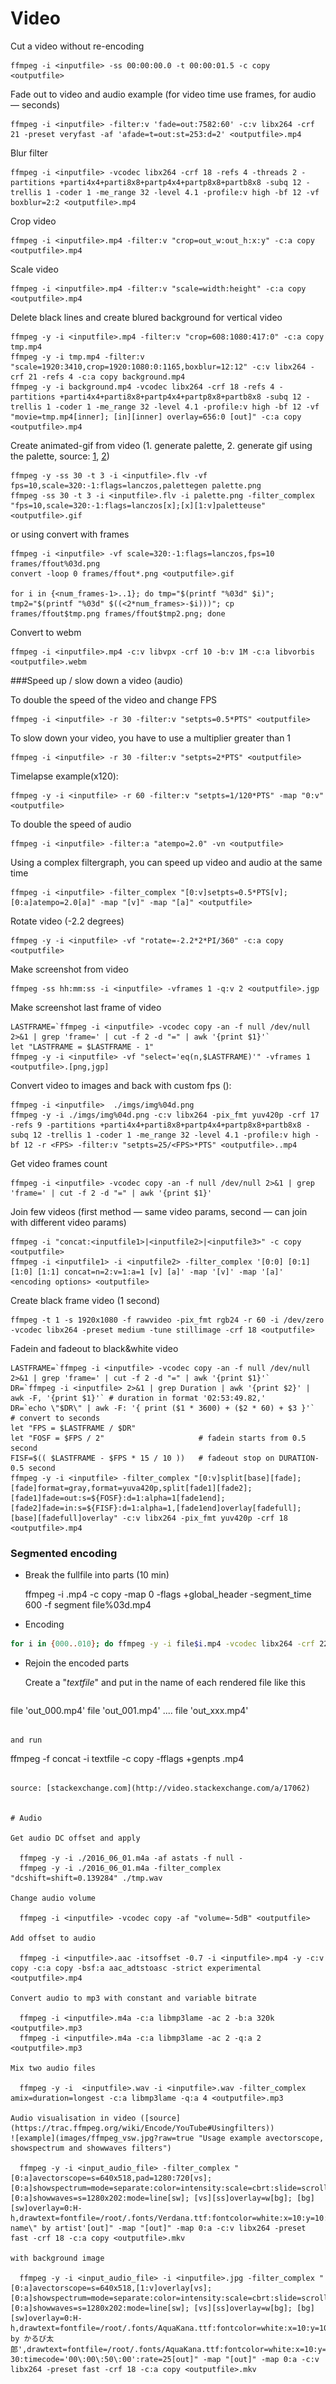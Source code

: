 # Video

Cut a video without re-encoding

    ffmpeg -i <inputfile> -ss 00:00:00.0 -t 00:00:01.5 -c copy <outputfile>

Fade out to video and audio example (for video time use frames, for audio — seconds)

    ffmpeg -i <inputfile> -filter:v 'fade=out:7582:60' -c:v libx264 -crf 21 -preset veryfast -af 'afade=t=out:st=253:d=2' <outputfile>.mp4

Blur filter

    ffmpeg -i <inputfile> -vcodec libx264 -crf 18 -refs 4 -threads 2 -partitions +parti4x4+parti8x8+partp4x4+partp8x8+partb8x8 -subq 12 -trellis 1 -coder 1 -me_range 32 -level 4.1 -profile:v high -bf 12 -vf boxblur=2:2 <outputfile>.mp4

Crop video

    ffmpeg -i <inputfile>.mp4 -filter:v "crop=out_w:out_h:x:y" -c:a copy <outputfile>.mp4

Scale video

    ffmpeg -i <inputfile>.mp4 -filter:v "scale=width:height" -c:a copy <outputfile>.mp4

Delete black lines and create blured background for vertical video

    ffmpeg -y -i <inputfile>.mp4 -filter:v "crop=608:1080:417:0" -c:a copy tmp.mp4
    ffmpeg -y -i tmp.mp4 -filter:v "scale=1920:3410,crop=1920:1080:0:1165,boxblur=12:12" -c:v libx264 -crf 21 -refs 4 -c:a copy background.mp4
    ffmpeg -y -i background.mp4 -vcodec libx264 -crf 18 -refs 4 -partitions +parti4x4+parti8x8+partp4x4+partp8x8+partb8x8 -subq 12 -trellis 1 -coder 1 -me_range 32 -level 4.1 -profile:v high -bf 12 -vf "movie=tmp.mp4[inner]; [in][inner] overlay=656:0 [out]" -c:a copy <outputfile>.mp4

Create animated-gif from video (1. generate palette, 2. generate gif using the palette, source: [1](http://superuser.com/questions/556029/how-do-i-convert-a-video-to-gif-using-ffmpeg-with-reasonable-quality), [2](http://blog.pkh.me/p/21-high-quality-gif-with-ffmpeg.html))

    ffmpeg -y -ss 30 -t 3 -i <inputfile>.flv -vf fps=10,scale=320:-1:flags=lanczos,palettegen palette.png
    ffmpeg -ss 30 -t 3 -i <inputfile>.flv -i palette.png -filter_complex "fps=10,scale=320:-1:flags=lanczos[x];[x][1:v]paletteuse" <outputfile>.gif

or using convert with frames

    ffmpeg -i <inputfile> -vf scale=320:-1:flags=lanczos,fps=10 frames/ffout%03d.png
    convert -loop 0 frames/ffout*.png <outputfile>.gif

    for i in {<num_frames-1>..1}; do tmp="$(printf "%03d" $i)"; tmp2="$(printf "%03d" $((<2*num_frames>-$i)))"; cp frames/ffout$tmp.png frames/ffout$tmp2.png; done

Convert to webm

    ffmpeg -i <inputfile>.mp4 -c:v libvpx -crf 10 -b:v 1M -c:a libvorbis <outputfile>.webm

###Speed up / slow down a video (audio)

To double the speed of the video and change FPS

    ffmpeg -i <inputfile> -r 30 -filter:v "setpts=0.5*PTS" <outputfile>

To slow down your video, you have to use a multiplier greater than 1

    ffmpeg -i <inputfile> -r 30 -filter:v "setpts=2*PTS" <outputfile>

Timelapse example(x120):

    ffmpeg -y -i <inputfile> -r 60 -filter:v "setpts=1/120*PTS" -map "0:v" <outputfile>

To double the speed of audio

    ffmpeg -i <inputfile> -filter:a "atempo=2.0" -vn <outputfile>

Using a complex filtergraph, you can speed up video and audio at the same time

    ffmpeg -i <inputfile> -filter_complex "[0:v]setpts=0.5*PTS[v];[0:a]atempo=2.0[a]" -map "[v]" -map "[a]" <outputfile>

Rotate video (-2.2 degrees)

    ffmpeg -y -i <inputfile> -vf "rotate=-2.2*2*PI/360" -c:a copy <outputfile>

Make screenshot from video

    ffmpeg -ss hh:mm:ss -i <inputfile> -vframes 1 -q:v 2 <outputfile>.jgp

Make screenshot last frame of video

    LASTFRAME=`ffmpeg -i <inputfile> -vcodec copy -an -f null /dev/null 2>&1 | grep 'frame=' | cut -f 2 -d "=" | awk '{print $1}'`
    let "LASTFRAME = $LASTFRAME - 1"
    ffmpeg -y -i <inputfile> -vf "select='eq(n,$LASTFRAME)'" -vframes 1 <outputfile>.[png,jgp]

Convert video to images and back with custom fps (<FPS>):

    ffmpeg -i <inputfile>  ./imgs/img%04d.png
    ffmpeg -y -i ./imgs/img%04d.png -c:v libx264 -pix_fmt yuv420p -crf 17 -refs 9 -partitions +parti4x4+parti8x8+partp4x4+partp8x8+partb8x8 -subq 12 -trellis 1 -coder 1 -me_range 32 -level 4.1 -profile:v high -bf 12 -r <FPS> -filter:v "setpts=25/<FPS>*PTS" <outputfile>..mp4

Get video frames count

    ffmpeg -i <inputfile> -vcodec copy -an -f null /dev/null 2>&1 | grep 'frame=' | cut -f 2 -d "=" | awk '{print $1}'

Join few videos (first method — same video params, second — can join with different video params)

    ffmpeg -i "concat:<inputfile1>|<inputfile2>|<inputfile3>" -c copy <outputfile>
    ffmpeg -i <inputfile1> -i <inputfile2> -filter_complex '[0:0] [0:1] [1:0] [1:1] concat=n=2:v=1:a=1 [v] [a]' -map '[v]' -map '[a]' <encoding options> <outputfile>

Create black frame video (1 second)

    ffmpeg -t 1 -s 1920x1080 -f rawvideo -pix_fmt rgb24 -r 60 -i /dev/zero -vcodec libx264 -preset medium -tune stillimage -crf 18 <outputfile>

Fadein and fadeout to black&white video

    LASTFRAME=`ffmpeg -i <inputfile> -vcodec copy -an -f null /dev/null 2>&1 | grep 'frame=' | cut -f 2 -d "=" | awk '{print $1}'`
    DR=`ffmpeg -i <inputfile> 2>&1 | grep Duration | awk '{print $2}' | awk -F, '{print $1}'` # duration in format '02:53:49.82,'
    DR=`echo \"$DR\" | awk -F: '{ print ($1 * 3600) + ($2 * 60) + $3 }'`                      # convert to seconds
    let "FPS = $LASTFRAME / $DR"
    let "FOSF = $FPS / 2"                     # fadein starts from 0.5 second
    FISF=$(( $LASTFRAME - $FPS * 15 / 10 ))   # fadeout stop on DURATION-0.5 second
    ffmpeg -y -i <inputfile> -filter_complex "[0:v]split[base][fade];[fade]format=gray,format=yuva420p,split[fade1][fade2];[fade1]fade=out:s=${FOSF}:d=1:alpha=1[fade1end];[fade2]fade=in:s=${FISF}:d=1:alpha=1,[fade1end]overlay[fadefull];[base][fadefull]overlay" -c:v libx264 -pix_fmt yuv420p -crf 18 <outputfile>.mp4

### Segmented encoding

* Break the fullfile into parts (10 min)

    ffmpeg -i <inputfile>.mp4 -c copy -map 0 -flags +global_header -segment_time 600 -f segment file%03d.mp4

* Encoding

```bash
for i in {000..010}; do ffmpeg -y -i file$i.mp4 -vcodec libx264 -crf 22 -refs 6 -threads 1 -partitions +parti4x4+parti8x8+partp4x4+partp8x8+partb8x8 -subq 12 -trellis 1 -coder 1 -me_range 32 -level 4.1 -profile:v high -bf 12 -r 30 -vf scale=1280:720 -acodec libfaac -ac 2 -ab 160k -ar 48000 -strict experimental out_$i.mp4; done
```

* Rejoin the encoded parts

  Create a "*textfile*" and put in the name of each rendered file like this

  ```
file 'out_000.mp4'
file 'out_001.mp4'
.... 
file 'out_xxx.mp4'
  ```

  and run

  ```
  ffmpeg -f concat -i textfile -c copy -fflags +genpts <outputfile>.mp4
  ```

  source: [stackexchange.com](http://video.stackexchange.com/a/17062)


# Audio

Get audio DC offset and apply

    ffmpeg -y -i ./2016_06_01.m4a -af astats -f null -
    ffmpeg -y -i ./2016_06_01.m4a -filter_complex "dcshift=shift=0.139284" ./tmp.wav

Change audio volume

    ffmpeg -i <inputfile> -vcodec copy -af "volume=-5dB" <outputfile>

Add offset to audio

    ffmpeg -i <inputfile>.aac -itsoffset -0.7 -i <inputfile>.mp4 -y -c:v copy -c:a copy -bsf:a aac_adtstoasc -strict experimental <outputfile>.mp4

Convert audio to mp3 with constant and variable bitrate

    ffmpeg -i <inputfile>.m4a -c:a libmp3lame -ac 2 -b:a 320k <outputfile>.mp3
    ffmpeg -i <inputfile>.m4a -c:a libmp3lame -ac 2 -q:a 2 <outputfile>.mp3

Mix two audio files

    ffmpeg -y -i  <inputfile>.wav -i <inputfile>.wav -filter_complex amix=duration=longest -c:a libmp3lame -q:a 4 <outputfile>.mp3

Audio visualisation in video ([source](https://trac.ffmpeg.org/wiki/Encode/YouTube#Usingfilters))
![example](images/ffmpeg_vsw.jpg?raw=true "Usage example avectorscope, showspectrum and showwaves filters")

    ffmpeg -y -i <input_audio_file> -filter_complex "[0:a]avectorscope=s=640x518,pad=1280:720[vs]; [0:a]showspectrum=mode=separate:color=intensity:scale=cbrt:slide=scroll:s=640x518[ss]; [0:a]showwaves=s=1280x202:mode=line[sw]; [vs][ss]overlay=w[bg]; [bg][sw]overlay=0:H-h,drawtext=fontfile=/root/.fonts/Verdana.ttf:fontcolor=white:x=10:y=10:text='\"Song name\" by artist'[out]" -map "[out]" -map 0:a -c:v libx264 -preset fast -crf 18 -c:a copy <outputfile>.mkv

with background image

    ffmpeg -y -i <input_audio_file> -i <inputfile>.jpg -filter_complex "[0:a]avectorscope=s=640x518,[1:v]overlay[vs]; [0:a]showspectrum=mode=separate:color=intensity:scale=cbrt:slide=scroll:s=640x518[ss]; [0:a]showwaves=s=1280x202:mode=line[sw]; [vs][ss]overlay=w[bg]; [bg][sw]overlay=0:H-h,drawtext=fontfile=/root/.fonts/AquaKana.ttf:fontcolor=white:x=10:y=10:text='\"тест∫українськоііі\" by かるび太郎',drawtext=fontfile=/root/.fonts/AquaKana.ttf:fontcolor=white:x=10:y=H-30:timecode='00\:00\:50\:00':rate=25[out]" -map "[out]" -map 0:a -c:v libx264 -preset fast -crf 18 -c:a copy <outputfile>.mkv

